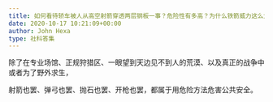```yaml
---
title: 如何看待轿车被人从高空射箭穿透两层钢板一事？危险性有多高？为什么铁箭威力这么大？
date: 2020-10-17 10:21:09+00:00
author: John Hexa
type: 社科答集
---
```

除了在专业场馆、正规狩猎区、一眼望到天边见不到人的荒漠、以及真正的战争中或者为了野外求生，

射箭也罢、弹弓也罢、抛石也罢、开枪也罢，都属于用危险方法危害公共安全。


